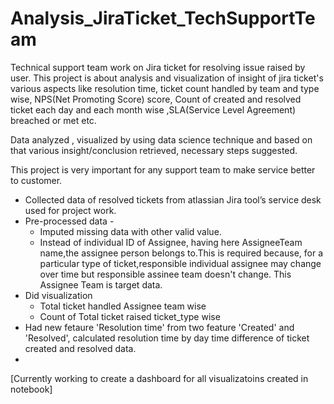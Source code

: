 # Analysis_JiraTicket_TechSupportTeam

Technical support team work on Jira ticket for resolving issue raised by user. This project is about analysis and visualization of insight of jira ticket's various aspects like resolution time, ticket count handled by team and type wise, NPS(Net Promoting Score) score, Count of created and resolved ticket each day and each month wise ,SLA(Service Level Agreement) breached or met etc.

Data analyzed , visualized by using data science technique and based on that various insight/conclusion retrieved, necessary steps suggested.

This project is very important for any support team to make service better to customer. 


* Collected data of resolved tickets from atlassian Jira tool’s service desk used for project work.
* Pre-processed data -
   * Imputed missing data with other valid value.
   * Instead of individual ID of Assignee, having here AssigneeTeam name,the assignee person belongs to.This is required because, for a particular type of ticket,responsible        individual assignee may change over time but responsible assinee team doesn't change. This Assignee Team is target data.
* Did visualization 
   * Total ticket handled Assignee team wise 
   * Count of Total ticket raised ticket_type wise 
* Had new fetaure 'Resolution time' from two feature 'Created' and 'Resolved', calculated resolution time by day time difference of ticket created and resolved data.
*      
[Currently working to create a dashboard for all visualizatoins created in notebook] 

